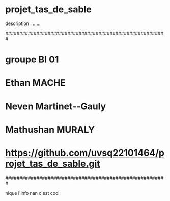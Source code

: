 # projet_tas_de_sable
description : ......

#########################################################
# groupe BI 01
# Ethan MACHE
# Neven Martinet--Gauly
# Mathushan MURALY
# https://github.com/uvsq22101464/projet_tas_de_sable.git
#########################################################

nique l'info
nan c'est cool